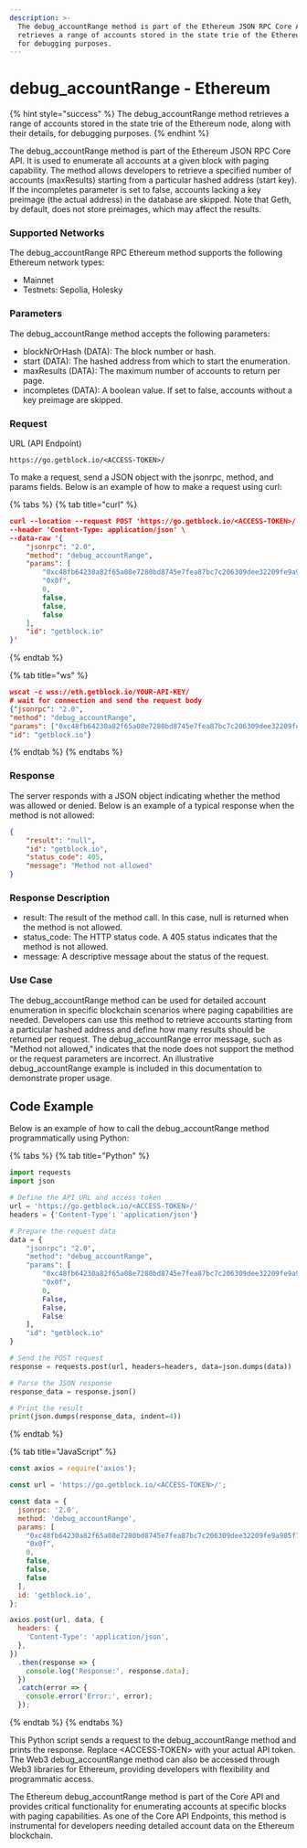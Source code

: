 ```yaml
---
description: >-
  The debug_accountRange method is part of the Ethereum JSON RPC Core API and
  retrieves a range of accounts stored in the state trie of the Ethereum node
  for debugging purposes.
---
```


# debug\_accountRange - Ethereum

{% hint style="success" %}
The debug\_accountRange method retrieves a range of accounts stored in the state trie of the Ethereum node, along with their details, for debugging purposes.
{% endhint %}

The debug\_accountRange method is part of the Ethereum JSON RPC Core API. It is used to enumerate all accounts at a given block with paging capability. The method allows developers to retrieve a specified number of accounts (maxResults) starting from a particular hashed address (start key). If the incompletes parameter is set to false, accounts lacking a key preimage (the actual address) in the database are skipped. Note that Geth, by default, does not store preimages, which may affect the results.

### Supported Networks

The debug\_accountRange RPC Ethereum method supports the following Ethereum network types:

* Mainnet
* Testnets: Sepolia, Holesky

### Parameters

The debug\_accountRange method accepts the following parameters:

* blockNrOrHash (DATA): The block number or hash.
* start (DATA): The hashed address from which to start the enumeration.
* maxResults (DATA): The maximum number of accounts to return per page.
* incompletes (DATA): A boolean value. If set to false, accounts without a key preimage are skipped.

### Request

URL (API Endpoint)

```
https://go.getblock.io/<ACCESS-TOKEN>/
```

To make a request, send a JSON object with the jsonrpc, method, and params fields. Below is an example of how to make a request using curl:

{% tabs %}
{% tab title="curl" %}
```json
curl --location --request POST 'https://go.getblock.io/<ACCESS-TOKEN>/' \
--header 'Content-Type: application/json' \
--data-raw '{
    "jsonrpc": "2.0",
    "method": "debug_accountRange",
    "params": [
        "0xc48fb64230a82f65a08e7280bd8745e7fea87bc7c206309dee32209fe9a985f7",
        "0x0f",
        0,
        false,
        false,
        false
    ],
    "id": "getblock.io"
}'
```
{% endtab %}

{% tab title="ws" %}
```json
wscat -c wss://eth.getblock.io/YOUR-API-KEY/ 
# wait for connection and send the request body 
{"jsonrpc": "2.0",
"method": "debug_accountRange",
"params": ["0xc48fb64230a82f65a08e7280bd8745e7fea87bc7c206309dee32209fe9a985f7", "0x0f", 0, false, false, false],
"id": "getblock.io"}
```
{% endtab %}
{% endtabs %}

### Response

The server responds with a JSON object indicating whether the method was allowed or denied. Below is an example of a typical response when the method is not allowed:

```json
{
    "result": "null",
    "id": "getblock.io",
    "status_code": 405,
    "message": "Method not allowed"
}
```

### Response Description

* result: The result of the method call. In this case, null is returned when the method is not allowed.
* status\_code: The HTTP status code. A 405 status indicates that the method is not allowed.
* message: A descriptive message about the status of the request.

### Use Case

The debug\_accountRange method can be used for detailed account enumeration in specific blockchain scenarios where paging capabilities are needed. Developers can use this method to retrieve accounts starting from a particular hashed address and define how many results should be returned per request. The debug\_accountRange error message, such as "Method not allowed," indicates that the node does not support the method or the request parameters are incorrect. An illustrative debug\_accountRange example is included in this documentation to demonstrate proper usage.

## Code Example

Below is an example of how to call the debug\_accountRange method programmatically using Python:

{% tabs %}
{% tab title="Python" %}
```python
import requests
import json

# Define the API URL and access token
url = 'https://go.getblock.io/<ACCESS-TOKEN>/'
headers = {'Content-Type': 'application/json'}

# Prepare the request data
data = {
    "jsonrpc": "2.0",
    "method": "debug_accountRange",
    "params": [
        "0xc48fb64230a82f65a08e7280bd8745e7fea87bc7c206309dee32209fe9a985f7",
        "0x0f",
        0,
        False,
        False,
        False
    ],
    "id": "getblock.io"
}

# Send the POST request
response = requests.post(url, headers=headers, data=json.dumps(data))

# Parse the JSON response
response_data = response.json()

# Print the result
print(json.dumps(response_data, indent=4))
```
{% endtab %}

{% tab title="JavaScript" %}
```javascript
const axios = require('axios');

const url = 'https://go.getblock.io/<ACCESS-TOKEN>/';

const data = {
  jsonrpc: '2.0',
  method: 'debug_accountRange',
  params: [
    "0xc48fb64230a82f65a08e7280bd8745e7fea87bc7c206309dee32209fe9a985f7",
    "0x0f",
    0,
    false,
    false,
    false
  ],
  id: 'getblock.io',
};

axios.post(url, data, {
  headers: {
    'Content-Type': 'application/json',
  },
})
  .then(response => {
    console.log('Response:', response.data);
  })
  .catch(error => {
    console.error('Error:', error);
  });
```
{% endtab %}
{% endtabs %}

This Python script sends a request to the debug\_accountRange method and prints the response. Replace \<ACCESS-TOKEN> with your actual API token. The Web3 debug\_accountRange method can also be accessed through Web3 libraries for Ethereum, providing developers with flexibility and programmatic access.

The Ethereum debug\_accountRange method is part of the Core API and provides critical functionality for enumerating accounts at specific blocks with paging capabilities. As one of the Core API Endpoints, this method is instrumental for developers needing detailed account data on the Ethereum blockchain.
